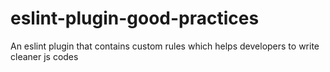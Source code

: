 # eslint-plugin-good-practices
An eslint plugin that contains custom rules which helps developers to write cleaner js codes
